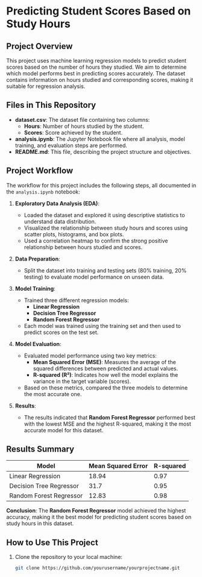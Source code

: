 # Predicting Student Scores Based on Study Hours

## Project Overview

This project uses machine learning regression models to predict student scores based on the number of hours they studied. We aim to determine which model performs best in predicting scores accurately. The dataset contains information on hours studied and corresponding scores, making it suitable for regression analysis.

## Files in This Repository

- **dataset.csv**: The dataset file containing two columns:
  - **Hours**: Number of hours studied by the student.
  - **Scores**: Score achieved by the student.
- **analysis.ipynb**: The Jupyter Notebook file where all analysis, model training, and evaluation steps are performed.
- **README.md**: This file, describing the project structure and objectives.

## Project Workflow

The workflow for this project includes the following steps, all documented in the `analysis.ipynb` notebook:

1. **Exploratory Data Analysis (EDA)**:
   - Loaded the dataset and explored it using descriptive statistics to understand data distribution.
   - Visualized the relationship between study hours and scores using scatter plots, histograms, and box plots.
   - Used a correlation heatmap to confirm the strong positive relationship between hours studied and scores.

2. **Data Preparation**:
   - Split the dataset into training and testing sets (80% training, 20% testing) to evaluate model performance on unseen data.

3. **Model Training**:
   - Trained three different regression models:
     - **Linear Regression**
     - **Decision Tree Regressor**
     - **Random Forest Regressor**
   - Each model was trained using the training set and then used to predict scores on the test set.

4. **Model Evaluation**:
   - Evaluated model performance using two key metrics:
     - **Mean Squared Error (MSE)**: Measures the average of the squared differences between predicted and actual values.
     - **R-squared (R²)**: Indicates how well the model explains the variance in the target variable (scores).
   - Based on these metrics, compared the three models to determine the most accurate one.

5. **Results**:
   - The results indicated that **Random Forest Regressor** performed best with the lowest MSE and the highest R-squared, making it the most accurate model for this dataset.

## Results Summary

| Model                   | Mean Squared Error | R-squared |
|-------------------------|--------------------|-----------|
| Linear Regression       | 18.94             | 0.97      |
| Decision Tree Regressor | 31.7              | 0.95      |
| Random Forest Regressor | 12.83             | 0.98      |

**Conclusion**: The **Random Forest Regressor** model achieved the highest accuracy, making it the best model for predicting student scores based on study hours in this dataset.

## How to Use This Project

1. Clone the repository to your local machine:

   ```bash
   git clone https://github.com/yourusername/yourprojectname.git

